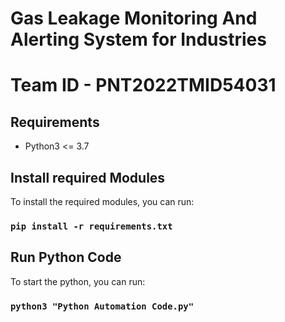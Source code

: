 # Gas Leakage Monitoring And Alerting System for Industries
# Team ID - PNT2022TMID54031

## Requirements
*   Python3 <= 3.7



## Install required Modules

To install the required modules, you can run:

### `pip install -r requirements.txt`

## Run Python Code

To start the python, you can run:

### `python3 "Python Automation Code.py"`

